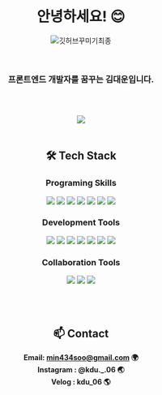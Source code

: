 <div align="center">


# 안녕하세요! 😊

![깃허브꾸미기최종](https://github.com/user-attachments/assets/25df19c4-7318-4464-a361-ae678bb93bd1)


<br/>
<h3>프론트엔드 개발자를 꿈꾸는 김대운입니다.<br /><br />

<br/>
<br/>
<img src="https://blog.kakaocdn.net/dn/lurC0/btsI1SevFTg/pBpZ7B9rKo4APwx36kSxLk/img.gif"/>
<br/>
<br/>


## 🛠 Tech Stack
### Programing Skills
<div align="center">
  <img src="https://img.shields.io/badge/HTML5-E34F26?style=flat-square&logo=HTML5&logoColor=white"/>
  <img src="https://img.shields.io/badge/CSS3-1572B6?style=flat-square&logo=CSS3&logoColor=white"/>
  <img src="https://img.shields.io/badge/JavaScript-F7DF1E?style=flat-square&logo=JavaScript&logoColor=black"/>
  <img src="https://img.shields.io/badge/React-61DAFB?style=flat-square&logo=React&logoColor=black"/>
  <img src="https://img.shields.io/badge/TypeScript-3178C6?style=flat-square&logo=TypeScript&logoColor=white"/>
  <img src="https://img.shields.io/badge/Linux-FCC624?style=flat-square&logo=linux&logoColor=black"/>
  <img src="https://img.shields.io/badge/Python-3776AB?style=flat-square&logo=Python&logoColor=white"/>
</div>

### Development Tools
<div align="center">
  <img src="https://img.shields.io/badge/VSCode-007ACC?style=flat-square&logo=Visual%20Studio%20Code&logoColor=white"/>
  <img src="https://img.shields.io/badge/Anaconda-44A833?style=flat-square&logo=Anaconda&logoColor=white"/>
  <img src="https://img.shields.io/badge/Google Colab-F9AB00?style=flat-square&logo=Google Colab&logoColor=white"/>
  <img src="https://img.shields.io/badge/ORACLE-F80000?style=flat-square&logo=oracle&logoColor=white"/>
  <img src="https://img.shields.io/badge/Ubuntu-E95420?style=flat-square&logo=Ubuntu&logoColor=white"/>
  <img src="https://img.shields.io/badge/Amazon AWS-232F3E?style=flat-square&logo=amazonaws&logoColor=white"/>
  <img src="https://img.shields.io/badge/Adobe Photoshop-31A8FF?style=flat-square&logo=Adobe Photoshop&logoColor=white"/>
</div>

### Collaboration Tools
<div align="center">
  <img src="https://img.shields.io/badge/GitHub-181717?style=flat-square&logo=GitHub&logoColor=white"/>
  <img src="https://img.shields.io/badge/Notion-000000?style=flat-square&logo=Notion&logoColor=white"/>
  <img src="https://img.shields.io/badge/Velog-20C997?style=flat-square&logo=velog&logoColor=white"/>
</div>
<br/>
<br/>
<br/>

## 📫 Contact
<b> Email: min434soo@gmail.com 🌍 <br/>
<b> Instagram : @kdu._.06 🌏 <br/>
<b> Velog : kdu_06 🌎
